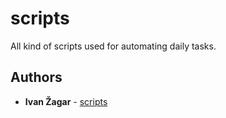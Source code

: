 # scripts
All kind of scripts used for automating daily tasks.

## Authors

* **Ivan Žagar** - [scripts](https://github.com/Thranduil77/scripts)